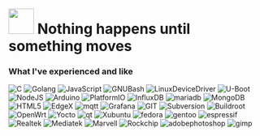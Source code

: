 <h1><img src="https://emojis.slackmojis.com/emojis/images/1643514389/3643/cool-doge.gif" width="50"/> Nothing happens until something moves</h1>

<!--<p>Welcome!</p>-->
<h3>What I've experienced and like</h3>
<p>
  <img alt="C" src="https://img.shields.io/badge/-C-6D737A?style=for-the-badge&logo=c&logoColor=white" />
  <img alt="Golang" src="https://img.shields.io/badge/-Go-0189AB?style=for-the-badge&logo=go&logoColor=white" /> 
  <img alt="JavaScript" src="https://img.shields.io/badge/-JavaScript-D1BB18?style=for-the-badge&logo=javascript&logoColor=white" />
  <img alt="GNUBash" src="https://img.shields.io/badge/-GNUBash-4EAA25?style=for-the-badge&logo=gnubash&logoColor=white" />
  <img alt="LinuxDeviceDriver" src="https://img.shields.io/badge/-LinuxDeviceDriver-9431DE?style=for-the-badge&logo=linuxdevicedriver&logoColor=white" />
  <img alt="U-Boot" src="https://img.shields.io/badge/-UBoot-BF9A6A?style=for-the-badge&logo=uboot&logoColor=white" />
  <img alt="NodeJS" src="https://img.shields.io/badge/-NodeJS-5FA04E?style=for-the-badge&logo=nodedotjs&logoColor=white" />
  <img alt="Arduino" src="https://img.shields.io/badge/-Arduino-00878F?style=for-the-badge&logo=arduino&logoColor=white" />
  <img alt="PlatformIO" src="https://img.shields.io/badge/-PlatformIO-F5822A?style=for-the-badge&logo=platformio&logoColor=white" />
  <img alt="InfluxDB" src="https://img.shields.io/badge/-InfluxDB-1784BF?style=for-the-badge&logo=influxdb&logoColor=white" />
  <img alt="mariadb" src="https://img.shields.io/badge/-MariaDB-003545?style=for-the-badge&logo=mariadb&logoColor=white" />
  <img alt="MongoDB" src="https://img.shields.io/badge/-MongoDB-508F51?style=for-the-badge&logo=mongodb&logoColor=white" />
  <img alt="HTML5" src="https://img.shields.io/badge/-html5-E34F26?style=for-the-badge&logo=html5&logoColor=white" />
  <img alt="EdgeX" src="https://img.shields.io/badge/-EdgeX-95314C?style=for-the-badge&logo=edgex&logoColor=white" />
  <img alt="mqtt" src="https://img.shields.io/badge/-MQTT-660066?style=for-the-badge&logo=mqtt&logoColor=white" />
  <img alt="Grafana" src="https://img.shields.io/badge/-Grafana-F46800?style=for-the-badge&logo=grafana&logoColor=white" />
  <img alt="GIT" src="https://img.shields.io/badge/-Git-F05032?style=for-the-badge&logo=git&logoColor=white" />
  <img alt="Subversion" src="https://img.shields.io/badge/-Subversion-0044AA?style=for-the-badge&logo=subversion&logoColor=white" />
  <img alt="Buildroot" src="https://img.shields.io/badge/-Buildroot-E6E82A?style=for-the-badge&logo=buildroot&logoColor=white" />
  <img alt="OpenWrt" src="https://img.shields.io/badge/-OpenWrt-0089AB?style=for-the-badge&logo=openwrt&logoColor=white" />
  <img alt="Yocto" src="https://img.shields.io/badge/-Yocto-424242?style=for-the-badge&logo=yocto&logoColor=white" />
  <img alt="qt" src="https://img.shields.io/badge/-Qt-37AB44?style=for-the-badge&logo=qt&logoColor=white" />
  <img alt="Xubuntu" src="https://img.shields.io/badge/-Xubuntu-0044AA?style=for-the-badge&logo=xubuntu&logoColor=white" />
  <img alt="fedora" src="https://img.shields.io/badge/-Fedora-4D82A8?style=for-the-badge&logo=fedora&logoColor=white" />
  <img alt="gentoo" src="https://img.shields.io/badge/-Gentoo-54487A?style=for-the-badge&logo=gentoo&logoColor=white" />
  <img alt="espressif" src="https://img.shields.io/badge/-Espressif SoC-E7352C?style=for-the-badge&logo=espressif&logoColor=white" />
  <img alt="Realtek" src="https://img.shields.io/badge/-Realtek SoC-1574B9?style=for-the-badge&logo=realtek&logoColor=white" />
  <img alt="Mediatek" src="https://img.shields.io/badge/-Mediatek SoC-807F7F?style=for-the-badge&logo=mediatek&logoColor=white" />
  <img alt="Marvell" src="https://img.shields.io/badge/-Marvell SoC-6F966F?style=for-the-badge&logo=marvell&logoColor=white" />
  <img alt="Rockchip" src="https://img.shields.io/badge/-Rockchip SoC-013E94?style=for-the-badge&logo=rockchip&logoColor=white" />  
  <img alt="adobephotoshop" src="https://img.shields.io/badge/-Photoshop-2682C4?style=for-the-badge&logo=adobephotoshop&logoColor=white" />
  <img alt="gimp" src="https://img.shields.io/badge/-GIMP-5C5543?style=for-the-badge&logo=gimp&logoColor=white" />
</p>
